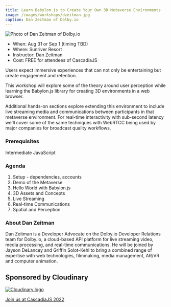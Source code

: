 ```yaml
---
title: Learn Babylon.js to Create Your Own 3D Metaverse Environments
image: /images/workshops/dzeitman.jpg
caption: Dan Zeitman of Dolby.io
---
```

<div class="person"><div class="person-photo"><img src="/images/workshops/dzeitman.jpg" alt="Photo of Dan Zeitman of Dolby.io"/></div></div>

* When: Aug 31 or Sep 1 (timing TBD)
* Where: Sunriver Resort
* Instructor: Dan Zeitman
* Cost: FREE for attendees of CascadiaJS

Users expect immersive experiences that can not only be entertaining but create engagement and retention.

This workshop will explore some of the theory around user perception while learning the Babylon.js library for creating 3D environments in a web browser.

Additional hands-on sections explore extending this environment to include live streaming media and communications between participants in that metaverse environment. For real-time interactivity with sub-second latency we'll cover some of the same techniques with WebRTCC being used by major companies for broadcast quality workflows.

### Prerequisites

Intermediate JavaScript

### Agenda

1. Setup - dependencies, accounts
2. Demo of the Metaverse
3. Hello World with Babylon.js
4. 3D Assets and Concepts
5. Live Streaming
6. Real-time Communications
7. Spatial and Perception

### About Dan Zeitman

Dan Zeitman is a Developer Advocate on the Dolby.io Developer Relations team for Dolby.io, a cloud-based API platform for live streaming video, media processing, and real-time communications. He will be joined by Jayson DeLancey and Griffin Solot-Kehl to bring a combined range of expertise with web technologies, filmmaking, media management, AR/VR and computer animation.

## Sponsored by Cloudinary

[![Cloudinary logo](/images/sponsors/cloudinary.png)](/sponsors/cloudinary)

<div class="cta"><a href="/tickets">Join us at CascadiaJS 2022</a></div>
